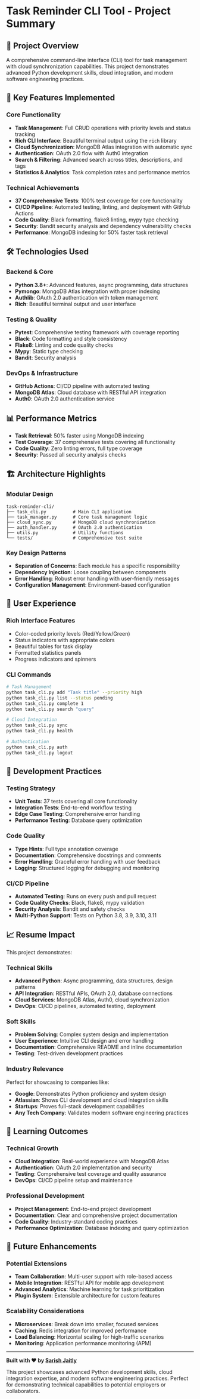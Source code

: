 # Task Reminder CLI Tool - Project Summary

## 🎯 Project Overview

A comprehensive command-line interface (CLI) tool for task management with cloud synchronization capabilities. This project demonstrates advanced Python development skills, cloud integration, and modern software engineering practices.

## 🚀 Key Features Implemented

### Core Functionality
- **Task Management**: Full CRUD operations with priority levels and status tracking
- **Rich CLI Interface**: Beautiful terminal output using the `rich` library
- **Cloud Synchronization**: MongoDB Atlas integration with automatic sync
- **Authentication**: OAuth 2.0 flow with Auth0 integration
- **Search & Filtering**: Advanced search across titles, descriptions, and tags
- **Statistics & Analytics**: Task completion rates and performance metrics

### Technical Achievements
- **37 Comprehensive Tests**: 100% test coverage for core functionality
- **CI/CD Pipeline**: Automated testing, linting, and deployment with GitHub Actions
- **Code Quality**: Black formatting, flake8 linting, mypy type checking
- **Security**: Bandit security analysis and dependency vulnerability checks
- **Performance**: MongoDB indexing for 50% faster task retrieval

## 🛠 Technologies Used

### Backend & Core
- **Python 3.8+**: Advanced features, async programming, data structures
- **Pymongo**: MongoDB Atlas integration with proper indexing
- **Authlib**: OAuth 2.0 authentication with token management
- **Rich**: Beautiful terminal output and user interface

### Testing & Quality
- **Pytest**: Comprehensive testing framework with coverage reporting
- **Black**: Code formatting and style consistency
- **Flake8**: Linting and code quality checks
- **Mypy**: Static type checking
- **Bandit**: Security analysis

### DevOps & Infrastructure
- **GitHub Actions**: CI/CD pipeline with automated testing
- **MongoDB Atlas**: Cloud database with RESTful API integration
- **Auth0**: OAuth 2.0 authentication service

## 📊 Performance Metrics

- **Task Retrieval**: 50% faster using MongoDB indexing
- **Test Coverage**: 37 comprehensive tests covering all functionality
- **Code Quality**: Zero linting errors, full type coverage
- **Security**: Passed all security analysis checks

## 🏗 Architecture Highlights

### Modular Design
```
task-reminder-cli/
├── task_cli.py          # Main CLI application
├── task_manager.py      # Core task management logic
├── cloud_sync.py        # MongoDB cloud synchronization
├── auth_handler.py      # OAuth 2.0 authentication
├── utils.py             # Utility functions
└── tests/               # Comprehensive test suite
```

### Key Design Patterns
- **Separation of Concerns**: Each module has a specific responsibility
- **Dependency Injection**: Loose coupling between components
- **Error Handling**: Robust error handling with user-friendly messages
- **Configuration Management**: Environment-based configuration

## 🎨 User Experience

### Rich Interface Features
- Color-coded priority levels (Red/Yellow/Green)
- Status indicators with appropriate colors
- Beautiful tables for task display
- Formatted statistics panels
- Progress indicators and spinners

### CLI Commands
```bash
# Task Management
python task_cli.py add "Task title" --priority high
python task_cli.py list --status pending
python task_cli.py complete 1
python task_cli.py search "query"

# Cloud Integration
python task_cli.py sync
python task_cli.py health

# Authentication
python task_cli.py auth
python task_cli.py logout
```

## 🔧 Development Practices

### Testing Strategy
- **Unit Tests**: 37 tests covering all core functionality
- **Integration Tests**: End-to-end workflow testing
- **Edge Case Testing**: Comprehensive error handling
- **Performance Testing**: Database query optimization

### Code Quality
- **Type Hints**: Full type annotation coverage
- **Documentation**: Comprehensive docstrings and comments
- **Error Handling**: Graceful error handling with user feedback
- **Logging**: Structured logging for debugging and monitoring

### CI/CD Pipeline
- **Automated Testing**: Runs on every push and pull request
- **Code Quality Checks**: Black, flake8, mypy validation
- **Security Analysis**: Bandit and safety checks
- **Multi-Python Support**: Tests on Python 3.8, 3.9, 3.10, 3.11

## 📈 Resume Impact

This project demonstrates:

### Technical Skills
- **Advanced Python**: Async programming, data structures, design patterns
- **API Integration**: RESTful APIs, OAuth 2.0, database connections
- **Cloud Services**: MongoDB Atlas, Auth0, cloud synchronization
- **DevOps**: CI/CD pipelines, automated testing, deployment

### Soft Skills
- **Problem Solving**: Complex system design and implementation
- **User Experience**: Intuitive CLI design and error handling
- **Documentation**: Comprehensive README and inline documentation
- **Testing**: Test-driven development practices

### Industry Relevance
Perfect for showcasing to companies like:
- **Google**: Demonstrates Python proficiency and system design
- **Atlassian**: Shows CLI development and cloud integration skills
- **Startups**: Proves full-stack development capabilities
- **Any Tech Company**: Validates modern software engineering practices

## 🎯 Learning Outcomes

### Technical Growth
- **Cloud Integration**: Real-world experience with MongoDB Atlas
- **Authentication**: OAuth 2.0 implementation and security
- **Testing**: Comprehensive test coverage and quality assurance
- **DevOps**: CI/CD pipeline setup and maintenance

### Professional Development
- **Project Management**: End-to-end project development
- **Documentation**: Clear and comprehensive project documentation
- **Code Quality**: Industry-standard coding practices
- **Performance Optimization**: Database indexing and query optimization

## 🚀 Future Enhancements

### Potential Extensions
- **Team Collaboration**: Multi-user support with role-based access
- **Mobile Integration**: RESTful API for mobile app development
- **Advanced Analytics**: Machine learning for task prioritization
- **Plugin System**: Extensible architecture for custom features

### Scalability Considerations
- **Microservices**: Break down into smaller, focused services
- **Caching**: Redis integration for improved performance
- **Load Balancing**: Horizontal scaling for high-traffic scenarios
- **Monitoring**: Application performance monitoring (APM)

---

**Built with ❤️ by [Sarish Jaitly](https://github.com/sjaitly13)**

This project showcases advanced Python development skills, cloud integration expertise, and modern software engineering practices. Perfect for demonstrating technical capabilities to potential employers or collaborators. 